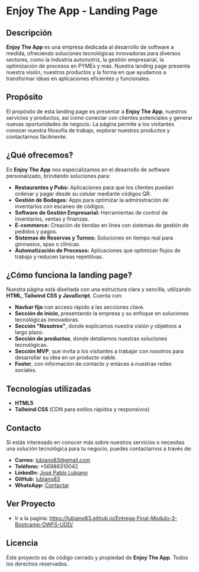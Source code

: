 # Enjoy The App - Landing Page

## Descripción
**Enjoy The App** es una empresa dedicada al desarrollo de software a medida, ofreciendo soluciones tecnológicas innovadoras para diversos sectores, como la industria automotriz, la gestión empresarial, la optimización de procesos en PYMEs y más. Nuestra landing page presenta nuestra visión, nuestros productos y la forma en que ayudamos a transformar ideas en aplicaciones eficientes y funcionales.

## Propósito
El propósito de esta landing page es presentar a **Enjoy The App**, nuestros servicios y productos, así como conectar con clientes potenciales y generar nuevas oportunidades de negocio. La página permite a los visitantes conocer nuestra filosofía de trabajo, explorar nuestros productos y contactarnos fácilmente.

## ¿Qué ofrecemos?
En **Enjoy The App** nos especializamos en el desarrollo de software personalizado, brindando soluciones para:

- **Restaurantes y Pubs:** Aplicaciones para que los clientes puedan ordenar y pagar desde su celular mediante códigos QR.
- **Gestión de Bodegas:** Apps para optimizar la administración de inventarios con escaneo de códigos.
- **Software de Gestión Empresarial:** Herramientas de control de inventarios, ventas y finanzas.
- **E-commerce:** Creación de tiendas en línea con sistemas de gestión de pedidos y pagos.
- **Sistemas de Reservas y Turnos:** Soluciones en tiempo real para gimnasios, spas o clínicas.
- **Automatización de Procesos:** Aplicaciones que optimizan flujos de trabajo y reducen tareas repetitivas.

## ¿Cómo funciona la landing page?
Nuestra página está diseñada con una estructura clara y sencilla, utilizando **HTML, Tailwind CSS y JavaScript**. Cuenta con:

- **Navbar fijo** con acceso rápido a las secciones clave.
- **Sección de inicio**, presentando la empresa y su enfoque en soluciones tecnológicas innovadoras.
- **Sección "Nosotros"**, donde explicamos nuestra visión y objetivos a largo plazo.
- **Sección de productos**, donde detallamos nuestras soluciones tecnológicas.
- **Sección MVP**, que invita a los visitantes a trabajar con nosotros para desarrollar su idea en un producto viable.
- **Footer**, con información de contacto y enlaces a nuestras redes sociales.

## Tecnologías utilizadas
- **HTML5**
- **Tailwind CSS** (CDN para estilos rápidos y responsivos)

## Contacto
Si estás interesado en conocer más sobre nuestros servicios o necesitas una solución tecnológica para tu negocio, puedes contactarnos a través de:

- **Correo:** lubiano83@gmail.com
- **Teléfono:** +56988310042
- **LinkedIn:** [José Pablo Lubiano](https://www.linkedin.com/in/jos%C3%A9-pablo-lubiano-08559b9a/)
- **GitHub:** [lubiano83](https://github.com/lubiano83)
- **WhatsApp:** [Contactar](https://api.whatsapp.com/send?phone=56988310042)

## Ver Proyecto

- Ir a la pagina: https://lubiano83.github.io/Entrega-Final-Modulo-3-Bootcamp-DWFS-UDD/

## Licencia
Este proyecto es de código cerrado y propiedad de **Enjoy The App**. Todos los derechos reservados.
